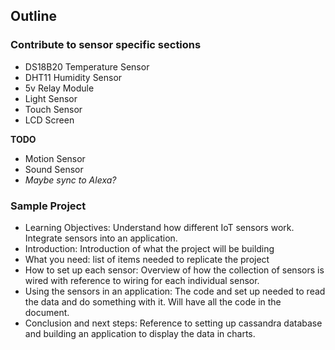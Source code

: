 ## Outline

### Contribute to sensor specific sections

  * DS18B20 Temperature Sensor
  * DHT11 Humidity Sensor
  * 5v Relay Module
  * Light Sensor
  * Touch Sensor
  * LCD Screen  
 
**TODO**  

  * Motion Sensor
  * Sound Sensor
  * *Maybe sync to Alexa?*
 

### Sample Project
 * Learning Objectives:  Understand how different IoT sensors work.  Integrate sensors into an application.
 * Introduction:  Introduction of what the project will be building
 * What you need:  list of items needed to replicate the project
 * How to set up each sensor:  Overview of how the collection of sensors is wired with reference to wiring for each individual sensor.
 * Using the sensors in an application:  The code and set up needed to read the data and do something with it.  Will have all the code in the document.
 * Conclusion and next steps: Reference to setting up cassandra database and building an application to display the data in charts.
